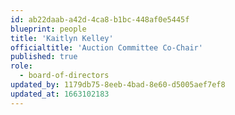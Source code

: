 ```yaml
---
id: ab22daab-a42d-4ca8-b1bc-448af0e5445f
blueprint: people
title: 'Kaitlyn Kelley'
officialtitle: 'Auction Committee Co-Chair'
published: true
role:
  - board-of-directors
updated_by: 1179db75-8eeb-4bad-8e60-d5005aef7ef8
updated_at: 1663102183
---
```

